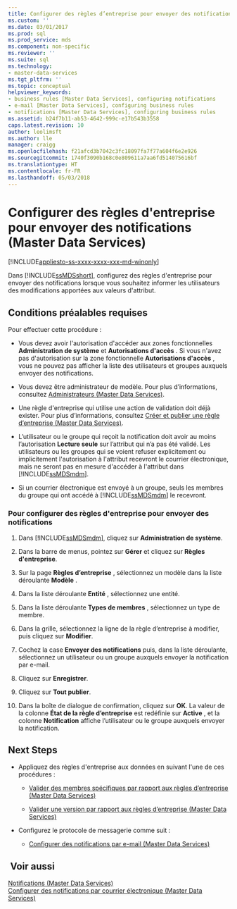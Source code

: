 ```yaml
---
title: Configurer des règles d’entreprise pour envoyer des notifications (Master Data Services) | Microsoft Docs
ms.custom: ''
ms.date: 03/01/2017
ms.prod: sql
ms.prod_service: mds
ms.component: non-specific
ms.reviewer: ''
ms.suite: sql
ms.technology:
- master-data-services
ms.tgt_pltfrm: ''
ms.topic: conceptual
helpviewer_keywords:
- business rules [Master Data Services], configuring notifications
- e-mail [Master Data Services], configuring business rules
- notifications [Master Data Services], configuring business rules
ms.assetid: b24f7b11-ab53-4642-999c-e17b543b3558
caps.latest.revision: 10
author: leolimsft
ms.author: lle
manager: craigg
ms.openlocfilehash: f21afcd3b7042c3fc18097fa7f77a604f6e2e926
ms.sourcegitcommit: 1740f3090b168c0e809611a7aa6fd514075616bf
ms.translationtype: HT
ms.contentlocale: fr-FR
ms.lasthandoff: 05/03/2018
---
```

# <a name="configure-business-rules-to-send-notifications-master-data-services"></a>Configurer des règles d'entreprise pour envoyer des notifications (Master Data Services)

[!INCLUDE[appliesto-ss-xxxx-xxxx-xxx-md-winonly](../includes/appliesto-ss-xxxx-xxxx-xxx-md-winonly.md)]

  Dans [!INCLUDE[ssMDSshort](../includes/ssmdsshort-md.md)], configurez des règles d'entreprise pour envoyer des notifications lorsque vous souhaitez informer les utilisateurs des modifications apportées aux valeurs d'attribut.  
  
## <a name="prerequisites"></a>Conditions préalables requises  
 Pour effectuer cette procédure :  
  
-   Vous devez avoir l'autorisation d'accéder aux zones fonctionnelles **Administration de système** et **Autorisations d'accès** . Si vous n'avez pas d'autorisation sur la zone fonctionnelle **Autorisations d'accès** , vous ne pouvez pas afficher la liste des utilisateurs et groupes auxquels envoyer des notifications.  
  
-   Vous devez être administrateur de modèle. Pour plus d’informations, consultez [Administrateurs &#40;Master Data Services&#41;](../master-data-services/administrators-master-data-services.md).  
  
-   Une règle d'entreprise qui utilise une action de validation doit déjà exister. Pour plus d’informations, consultez [Créer et publier une règle d’entreprise &#40;Master Data Services&#41;](../master-data-services/create-and-publish-a-business-rule-master-data-services.md).  
  
-   L’utilisateur ou le groupe qui reçoit la notification doit avoir au moins l’autorisation **Lecture seule** sur l’attribut qui n’a pas été validé. Les utilisateurs ou les groupes qui se voient refuser explicitement ou implicitement l'autorisation à l'attribut recevront le courrier électronique, mais ne seront pas en mesure d'accéder à l'attribut dans [!INCLUDE[ssMDSmdm](../includes/ssmdsmdm-md.md)].  
  
-   Si un courrier électronique est envoyé à un groupe, seuls les membres du groupe qui ont accédé à [!INCLUDE[ssMDSmdm](../includes/ssmdsmdm-md.md)] le recevront.  
  
### <a name="to-configure-business-rules-to-send-notifications"></a>Pour configurer des règles d'entreprise pour envoyer des notifications  
  
1.  Dans [!INCLUDE[ssMDSmdm](../includes/ssmdsmdm-md.md)], cliquez sur **Administration de système**.  
  
2.  Dans la barre de menus, pointez sur **Gérer** et cliquez sur **Règles d'entreprise**.  
  
3.  Sur la page **Règles d’entreprise** , sélectionnez un modèle dans la liste déroulante **Modèle** .  
  
4.  Dans la liste déroulante **Entité** , sélectionnez une entité.  
  
5.  Dans la liste déroulante **Types de membres** , sélectionnez un type de membre.  
  
6.  Dans la grille, sélectionnez la ligne de la règle d’entreprise à modifier, puis cliquez sur **Modifier**.  
  
7.  Cochez la case **Envoyer des notifications** puis, dans la liste déroulante, sélectionnez un utilisateur ou un groupe auxquels envoyer la notification par e-mail.  
  
8.  Cliquez sur **Enregistrer**.  
  
9. Cliquez sur **Tout publier**.  
  
10. Dans la boîte de dialogue de confirmation, cliquez sur **OK**. La valeur de la colonne **État de la règle d’entreprise** est redéfinie sur **Active** , et la colonne **Notification** affiche l’utilisateur ou le groupe auxquels envoyer la notification.  
  
## <a name="next-steps"></a>Next Steps  
  
-   Appliquez des règles d'entreprise aux données en suivant l'une de ces procédures :  
  
    -   [Valider des membres spécifiques par rapport aux règles d’entreprise &#40;Master Data Services&#41;](../master-data-services/validate-specific-members-against-business-rules-master-data-services.md)  
  
    -   [Valider une version par rapport aux règles d’entreprise &#40;Master Data Services&#41;](../master-data-services/validate-a-version-against-business-rules-master-data-services.md)  
  
-   Configurez le protocole de messagerie comme suit :  
  
    -   [Configurer des notifications par e-mail &#40;Master Data Services&#41;](../master-data-services/configure-email-notifications-master-data-services.md)  
  
## <a name="see-also"></a> Voir aussi  
 [Notifications &#40;Master Data Services&#41;](../master-data-services/notifications-master-data-services.md)   
 [Configurer des notifications par courrier électronique &#40;Master Data Services&#41;](../master-data-services/configure-email-notifications-master-data-services.md)  
  
  
